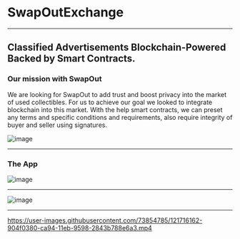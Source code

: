 # SwapOutExchange

-----

## Classified Advertisements Blockchain-Powered Backed by Smart Contracts.

### Our mission with SwapOut
We are looking for SwapOut to add trust and boost privacy into the market of used collectibles. For us to achieve our goal we looked to integrate blockchain into this market. With the help smart contracts, we can preset any terms and specific conditions and requirements, also require integrity of buyer and seller using signatures. 

![image](https://user-images.githubusercontent.com/73854785/121705516-8f64a480-ca89-11eb-88f1-41fe32e6776a.png)

-----

### The App 
![image](https://user-images.githubusercontent.com/73854785/121713328-955e8380-ca91-11eb-8784-49baa54c1865.png)

-----

![image](https://user-images.githubusercontent.com/73854785/121713520-d060b700-ca91-11eb-9bee-8b50b5eef6e9.png)

-----

https://user-images.githubusercontent.com/73854785/121716162-904f0380-ca94-11eb-9598-2843b788e6a3.mp4


